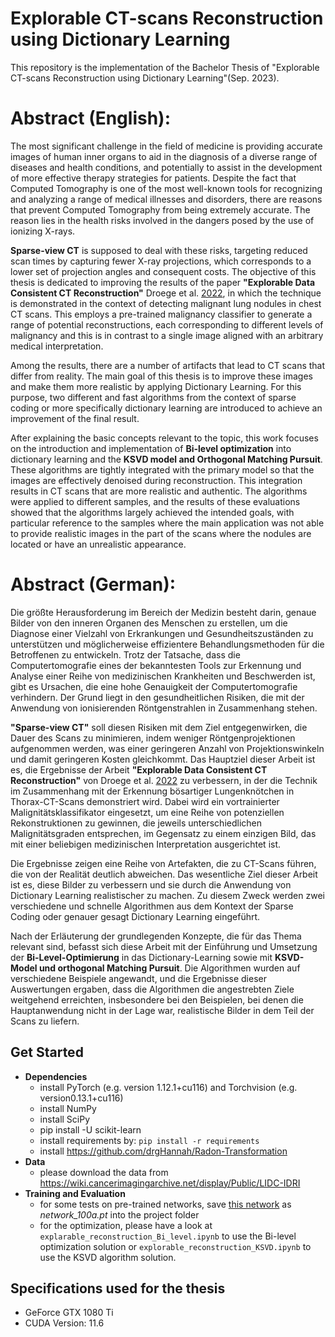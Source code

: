 # Explorable CT-scans Reconstruction using Dictionary Learning
This repository is the implementation of the Bachelor Thesis of "Explorable CT-scans Reconstruction using Dictionary Learning"(Sep. 2023).

# Abstract (English):

The most significant challenge in the field of medicine is providing accurate images of human inner organs to aid in the diagnosis of a diverse range of diseases and health conditions, and potentially to assist in the development of more effective therapy strategies for patients. Despite the fact that Computed Tomography is one of the most well-known tools for recognizing and analyzing a range of medical illnesses and disorders, there are reasons that prevent Computed Tomography from being extremely accurate. The reason lies in the health risks involved in the dangers posed by the use of ionizing X-rays.

**Sparse-view CT** is supposed to deal with these risks, targeting reduced scan times by capturing fewer X-ray projections, which corresponds to a lower set of projection angles and consequent costs. The objective of this thesis is dedicated to improving the results of the paper **"Explorable Data Consistent CT Reconstruction"** Droege et al. [2022](https://bmvc2022.mpi-inf.mpg.de/0746.pdf), in which the technique is demonstrated in the context of detecting malignant lung nodules in chest CT scans. This employs a pre-trained malignancy classifier to generate a range of potential reconstructions, each corresponding to different levels of malignancy and this is in contrast to a single image aligned with an arbitrary medical interpretation.

Among the results, there are a number of artifacts that lead to CT scans that differ from reality. The main goal of this thesis is to improve these images and make them more realistic by applying Dictionary Learning. For this purpose, two different and fast algorithms from the context of sparse coding or more specifically dictionary learning are introduced to achieve an improvement of the final result.

After explaining the basic concepts relevant to the topic, this work focuses on the introduction and implementation of **Bi-level optimization** into dictionary learning and the **KSVD model and Orthogonal Matching Pursuit**. These algorithms are tightly integrated with the primary model so that the images are effectively denoised during reconstruction. This integration results in CT scans that are more realistic and authentic. The algorithms were applied to different samples, and the results of these evaluations showed that the algorithms largely achieved the intended goals, with particular reference to the samples where the main application was not able to provide realistic images in the part of the scans where the nodules are located or have an unrealistic appearance.

# Abstract (German):

Die größte Herausforderung im Bereich der Medizin besteht darin, genaue Bilder von den inneren Organen des Menschen zu erstellen, um die Diagnose einer Vielzahl von Erkrankungen und Gesundheitszuständen zu unterstützen und möglicherweise effizientere Behandlungsmethoden für die Betroffenen zu entwickeln. Trotz der Tatsache, dass die Computertomografie eines der bekanntesten Tools zur Erkennung und Analyse einer Reihe von medizinischen Krankheiten und Beschwerden ist, gibt es Ursachen, die eine hohe Genauigkeit der Computertomografie verhindern. Der Grund liegt in den gesundheitlichen Risiken, die mit der Anwendung von ionisierenden Röntgenstrahlen in Zusammenhang stehen.

**"Sparse-view CT"** soll diesen Risiken mit dem Ziel entgegenwirken, die Dauer des Scans zu minimieren, indem weniger Röntgenprojektionen aufgenommen werden, was einer geringeren Anzahl von Projektionswinkeln und damit geringeren Kosten gleichkommt. Das Hauptziel dieser Arbeit ist es, die Ergebnisse der Arbeit **"Explorable Data Consistent CT Reconstruction"** von Droege et al. [2022](https://bmvc2022.mpi-inf.mpg.de/0746.pdf) zu verbessern, in der die Technik im Zusammenhang mit der Erkennung bösartiger Lungenknötchen in Thorax-CT-Scans demonstriert wird. Dabei wird ein vortrainierter Malignitätsklassifikator eingesetzt, um eine Reihe von potenziellen Rekonstruktionen zu gewinnen, die jeweils unterschiedlichen Malignitätsgraden entsprechen, im Gegensatz zu einem einzigen Bild, das mit einer beliebigen medizinischen Interpretation ausgerichtet ist.


Die Ergebnisse zeigen eine Reihe von Artefakten, die zu CT-Scans führen, die von der Realität deutlich abweichen. Das wesentliche Ziel dieser Arbeit ist es, diese Bilder zu verbessern und sie durch die Anwendung von Dictionary Learning realistischer zu machen. Zu diesem Zweck werden zwei verschiedene und schnelle Algorithmen aus dem Kontext der Sparse Coding oder genauer gesagt Dictionary Learning eingeführt.

Nach der Erläuterung der grundlegenden Konzepte, die für das Thema relevant sind, befasst sich diese Arbeit mit der Einführung und Umsetzung der **Bi-Level-Optimierung** in das Dictionary-Learning sowie mit **KSVD-Model und orthogonal Matching Pursuit**. Die Algorithmen wurden auf verschiedene Beispiele angewandt, und die Ergebnisse dieser Auswertungen ergaben, dass die Algorithmen die angestrebten Ziele weitgehend erreichten, insbesondere bei den Beispielen, bei denen die Hauptanwendung nicht in der Lage war, realistische Bilder in dem Teil der Scans zu liefern.


## Get Started

- **Dependencies** 
  - install PyTorch (e.g. version 1.12.1+cu116) and Torchvision (e.g. version0.13.1+cu116)
  - install NumPy
  - install SciPy 
  - pip install -U scikit-learn
  - install requirements by: `pip install -r requirements`
  - install https://github.com/drgHannah/Radon-Transformation
- **Data** 
  - please download the data from https://wiki.cancerimagingarchive.net/display/Public/LIDC-IDRI
- **Training and Evaluation** 
	-   for some tests on pre-trained networks, save [this network](https://drive.google.com/drive/folders/16pwCuat4tby_O3k2q2JDf79aYd6-cTGb?usp=sharing)  as *network_100a.pt* into the project folder
  - for the optimization, please have a look at `explarable_reconstruction_Bi_level.ipynb` to use the Bi-level optimization solution or `explorable_reconstruction_KSVD.ipynb` to use the KSVD algorithm solution.


## Specifications used for the thesis
- GeForce GTX 1080 Ti
- CUDA Version: 11.6
